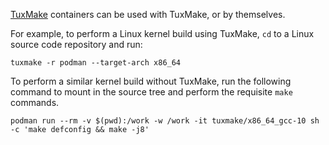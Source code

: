 [TuxMake](https://tuxmake.org) containers can be used with TuxMake, or by
themselves.

For example, to perform a Linux kernel build using TuxMake, `cd` to a Linux
source code repository and run:

```
tuxmake -r podman --target-arch x86_64
```

To perform a similar kernel build without TuxMake, run the following command to
mount in the source tree and perform the requisite `make` commands.

```
podman run --rm -v $(pwd):/work -w /work -it tuxmake/x86_64_gcc-10 sh -c 'make defconfig && make -j8'
```

